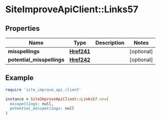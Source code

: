 # SiteImproveApiClient::Links57

## Properties

| Name | Type | Description | Notes |
| ---- | ---- | ----------- | ----- |
| **misspellings** | [**Href241**](Href241.md) |  | [optional] |
| **potential_misspellings** | [**Href242**](Href242.md) |  | [optional] |

## Example

```ruby
require 'site_improve_api_client'

instance = SiteImproveApiClient::Links57.new(
  misspellings: null,
  potential_misspellings: null
)
```

